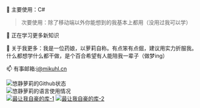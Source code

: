 🔭 主要使用：C#
> 次要使用：除了移动端以外你能想到的我基本上都用（没用过我可以学）

🌱 正在学习更多新知识

💬 关于我更多：我是一位药娘，以萝莉自称。有点笨有点倔，建议用实力折服我。什么都想学什么都干做，是个百合希望有人能陪我一辈子（做梦ing）

📫 有事邮箱:i@mikuhl.cn

![悠静萝莉的Github状态](https://github-readme-stats.vercel.app/api?username=timi137137&theme=default&show_icons=true)
<br>
![悠静萝莉的语言使用情况](https://github-readme-stats.vercel.app/api/top-langs/?username=timi137137&layout=compact&theme=default)
<br>
[![最让我自豪的库-1](https://github-readme-stats.vercel.app/api/pin/?username=timi137137&repo=AuroraNavite)](https://github.com/timi137137/AuroraNavite)
[![最让我自豪的库-2](https://github-readme-stats.vercel.app/api/pin/?username=timi137137&repo=MeteorTools)](https://github.com/timi137137/MeteorTools)
